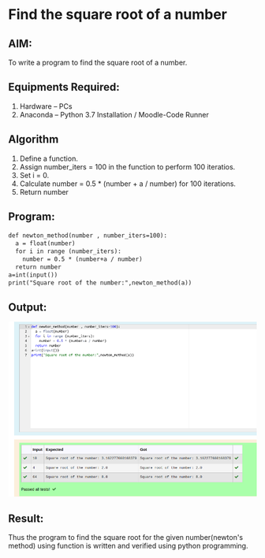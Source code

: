 # Find the square root of a number

## AIM:
To write a program to find the square root of a number.

## Equipments Required:
1. Hardware – PCs
2. Anaconda – Python 3.7 Installation / Moodle-Code Runner

## Algorithm
1. Define a function.
2. Assign number_iters = 100 in the function to perform 100 iteratios.
3. Set i = 0.
4. Calculate  number = 0.5 * (number + a / number) for 100 iterations.
5. Return number

## Program:
```
def newton_method(number , number_iters=100):
  a = float(number)
  for i in range (number_iters):
    number = 0.5 * (number+a / number)
  return number
a=int(input())
print("Square root of the number:",newton_method(a))
```

## Output:
![](srm.png)


## Result:
Thus the program to find the square root for the given number(newton's method) using function is written and verified using python programming.
